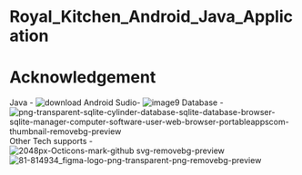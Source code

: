 # Royal_Kitchen_Android_Java_Application

# Acknowledgement
  Java - ![download](https://user-images.githubusercontent.com/69495468/134804218-71d58c6a-8f00-4279-a06b-e7e4966209ab.png)
  Android Sudio- ![image9](https://user-images.githubusercontent.com/69495468/134804205-e41bca78-c714-4a71-a39c-2b717aaaf8f0.png)
  Database - ![png-transparent-sqlite-cylinder-database-sqlite-database-browser-sqlite-manager-computer-software-user-web-browser-portableappscom-thumbnail-removebg-preview](https://user-images.githubusercontent.com/69495468/134804223-19433997-7b33-4cbd-9f8e-1da32cc45045.png)
  Other Tech supports -  ![2048px-Octicons-mark-github svg-removebg-preview](https://user-images.githubusercontent.com/69495468/134804235-ca415b61-f376-42d2-a163-408dd71e8a2e.png)
  ![81-814934_figma-logo-png-transparent-png-removebg-preview](https://user-images.githubusercontent.com/69495468/134804241-d9a1aa33-574d-4089-8384-7cda6ff36bec.png)

